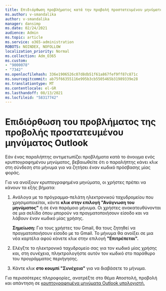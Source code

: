 ```yaml
---
title: Επιδιόρθωση προβλήματος κατά την προβολή προστατευμένου μηνύματος Outlook
ms.author: v-smandalika
author: v-smandalika
manager: dansimp
ms.date: 02/24/2021
audience: Admin
ms.topic: article
ms.service: o365-administration
ROBOTS: NOINDEX, NOFOLLOW
localization_priority: Normal
ms.collection: Adm_O365
ms.custom:
- "9000078"
- "7342"
ms.openlocfilehash: 336e1906526c07d8db51f61a867fef9ff87c871c
ms.sourcegitcommit: ab75f66355116e995b3cb5505465b31989339e28
ms.translationtype: MT
ms.contentlocale: el-GR
ms.lasthandoff: 08/13/2021
ms.locfileid: "58317742"
---
```

# <a name="fix-problem-of-viewing-protected-message-in-outlook"></a>Επιδιόρθωση του προβλήματος της προβολής προστατευμένου μηνύματος Outlook

Εάν ένας παραλήπτης αντιμετωπίζει προβλήματα κατά το άνοιγμα ενός κρυπτογραφημένου μηνύματος, βεβαιωθείτε ότι ο παραλήπτης κάνει κλικ στη σύνδεση στο μήνυμα για να ζητήσει έναν κωδικό πρόσβασης μίας φοράς.

Για να ανοίξουν κρυπτογραφημένα μηνύματα, οι χρήστες πρέπει να κάνουν τα εξής βήματα:

1. Ανάλογα με το πρόγραμμα-πελάτη ηλεκτρονικού ταχυδρομείου που χρησιμοποιείται, κάντε **κλικ στην επιλογή "Ανάγνωση του μηνύματος"** ή σε ένα παρόμοιο μήνυμα. Οι χρήστες ανακατευθύνονται σε μια σελίδα όπου μπορούν να πραγματοποιήσουν είσοδο και να λάβουν έναν κωδικό μίας χρήσης.

    **Σημείωση:** Για τους χρήστες του Gmail, θα τους ζητηθεί να πραγματοποιήσουν είσοδο με το Gmail. Το μήνυμα θα ανοίξει σε μια νέα καρτέλα αφού κάνετε κλικ στην επιλογή **"Επιτρέπεται".**

2. Ελέγξτε το ηλεκτρονικό ταχυδρομείο σας για τον κωδικό μίας χρήσης και, στη συνέχεια, πληκτρολογήστε αυτόν τον κωδικό στο παράθυρο του προγράμματος περιήγησης.

3. Κάντε κλικ **στο κουμπί "Συνέχεια"** για να διαβάσετε το μήνυμα.

Για περισσότερες πληροφορίες, ανατρέξτε στο θέμα Αποστολή, προβολή και απάντηση σε [κρυπτογραφημένα μηνύματα Outlook υπολογιστή.](https://support.microsoft.com/topic/send-view-and-reply-to-encrypted-messages-in-outlook-for-pc-eaa43495-9bbb-4fca-922a-df90dee51980)


